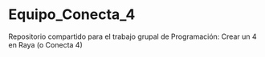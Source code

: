 # Equipo_Conecta_4
Repositorio compartido para el trabajo grupal de Programación: Crear un 4 en Raya (o Conecta 4)
